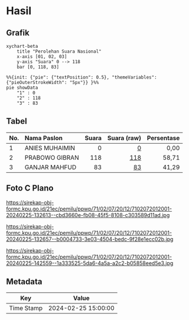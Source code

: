 # Hasil

## Grafik

```mermaid
xychart-beta
    title "Perolehan Suara Nasional"
    x-axis [01, 02, 03]
    y-axis "Suara" 0 --> 118
    bar [0, 118, 83]
```

```mermaid
%%{init: {"pie": {"textPosition": 0.5}, "themeVariables": {"pieOuterStrokeWidth": "5px"}} }%%
pie showData
    "1" : 0
    "2" : 118
    "3" : 83
```

## Tabel

| No. | Nama Paslon    | Suara | Suara (raw) | Persentase |
|:--- |:-------------- | -----:| -----------:| ----------:|
| 1   | ANIES MUHAIMIN | 0     | [0][p-1]    | 0,00       |
| 2   | PRABOWO GIBRAN | 118   | [118][p-2]  | 58,71      |
| 3   | GANJAR MAHFUD  | 83    | [83][p-3]   | 41,29      |


[p-1]: https://github.com/gigit-pemilu/pemilu-2024/blob/main/pilpres/hitung-suara/sub/71-sulawesi-utara/sub/02-minahasa/sub/07-tompaso/sub/2012-kamanga-dua/sub/001-tps/sub/paslon-1.txt
[p-2]: https://github.com/gigit-pemilu/pemilu-2024/blob/main/pilpres/hitung-suara/sub/71-sulawesi-utara/sub/02-minahasa/sub/07-tompaso/sub/2012-kamanga-dua/sub/001-tps/sub/paslon-2.txt
[p-3]: https://github.com/gigit-pemilu/pemilu-2024/blob/main/pilpres/hitung-suara/sub/71-sulawesi-utara/sub/02-minahasa/sub/07-tompaso/sub/2012-kamanga-dua/sub/001-tps/sub/paslon-3.txt

## Foto C Plano

https://sirekap-obj-formc.kpu.go.id/21ec/pemilu/ppwp/71/02/07/20/12/7102072012001-20240225-132613--cbd3660e-fb08-45f5-8108-c303589d11ad.jpg

https://sirekap-obj-formc.kpu.go.id/21ec/pemilu/ppwp/71/02/07/20/12/7102072012001-20240225-132657--b0004733-3e03-4504-bedc-9f28e1ecc02b.jpg

https://sirekap-obj-formc.kpu.go.id/21ec/pemilu/ppwp/71/02/07/20/12/7102072012001-20240225-142559--1a333525-5da6-4a5a-a2c2-b05858eed5e3.jpg


## Metadata

| Key        | Value               |
| ---------- | ------------------- |
| Time Stamp | 2024-02-25 15:00:00 |



